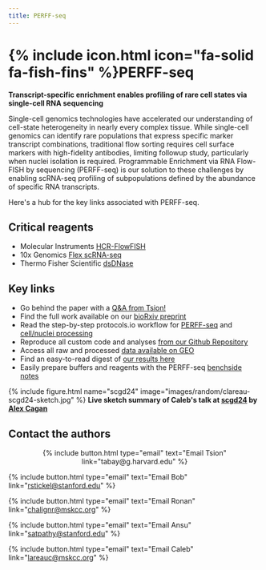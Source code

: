 ```yaml
---
title: PERFF-seq
---
```


# {% include icon.html icon="fa-solid fa-fish-fins" %}PERFF-seq


<b>Transcript-specific enrichment enables profiling of rare cell states via single-cell RNA sequencing</b>

Single-cell genomics technologies have accelerated our understanding of cell-state heterogeneity in nearly every complex tissue.
While single-cell genomics can identify rare populations that express specific marker transcript combinations,
traditional flow sorting requires cell surface markers with high-fidelity antibodies,
limiting followup study, particularly when nuclei isolation is required. 
Programmable Enrichment via RNA Flow-FISH by sequencing (PERFF-seq) is our solution to these challenges
by enabling scRNA-seq profiling of subpopulations defined by the abundance of specific RNA transcripts.

Here's a hub for the key links associated with PERFF-seq. 

## Critical reagents
- Molecular Instruments [HCR-FlowFISH](https://www.molecularinstruments.com/)
- 10x Genomics [Flex scRNA-seq](https://www.10xgenomics.com/products/single-cell-gene-expression-flex)
- Thermo Fisher Scientific [dsDNase](https://www.thermofisher.com/order/catalog/product/EN0771)

## Key links
- Go behind the paper with a [Q&A from Tsion!](https://www.10xgenomics.com/blog/from-rare-cells-to-rich-insights-with-perff-seq)
- Find the full work available on our [bioRxiv preprint](https://www.biorxiv.org/content/10.1101/2024.03.27.587039v1)
- Read the step-by-step protocols.io workflow for [PERFF-seq](https://www.protocols.io/view/2-perff-seq-hcr-flow-fish-and-polymer-disassembly-8epv5x8r4g1b/v1) and [cell/nuclei processing](https://www.protocols.io/view/1-perff-seq-cell-and-nuclei-preparation-14egn3k6ql5d/v1)
- Reproduce all custom code and analyses [from our Github Repository](https://github.com/clareaulab/perffseq_reproducibility)
- Access all raw and processed [data available on GEO](https://www.ncbi.nlm.nih.gov/geo/query/acc.cgi?acc=GSE262355)
- Find an easy-to-read digest of [our results here](https://twitter.com/CalebLareau/status/1773350071414788430)
- Easily prepare buffers and reagents with the PERFF-seq [benchside notes](PERFF-seq_Calculator.xlsx)


{% include figure.html name="scgd24" image="images/random/clareau-scgd24-sketch.jpg" %}
<b>Live sketch summary of Caleb's talk at [scgd24](https://satijalab.org/scgd24/) by [Alex Cagan](https://www.alexcagan.com/)</b>



## Contact the authors

<p style="text-align:center;">
{%
  include button.html
  type="email"
  text="Email Tsion"
  link="tabay@g.harvard.edu"
%}

{%
  include button.html
  type="email"
  text="Email Bob"
  link="rstickel@stanford.edu"
%}

{%
  include button.html
  type="email"
  text="Email Ronan"
  link="chalignr@mskcc.org"
%}

{%
  include button.html
  type="email"
  text="Email Ansu"
  link="satpathy@stanford.edu"
%}

{%
  include button.html
  type="email"
  text="Email Caleb"
  link="lareauc@mskcc.org"
%}

</p>

